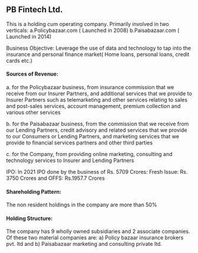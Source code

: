## PB Fintech Ltd. 


This is a holding cum operating company. Primarily involved in two verticals: 
a.Policybazaar.com ( Launched in 2008) 
b.Paisabazaar.com  ( Launched in 2014)

Business Objective: Leverage the use of data and technology to tap into the insurance and personal finance market( Home loans, personal loans, credit cards etc.)


#### Sources of Revenue: 

a. for the Policybazaar business, from insurance commission that we receive from our Insurer Partners, and additional services that we provide to Insurer Partners such as telemarketing and other services relating to sales and post-sales services, account management, premium collection and various other services 

b. for the Paisabazaar business, from the commission that we receive from our Lending Partners, credit advisory and related services that we provide to our Consumers or Lending Partners, and marketing services that we provide to financial services partners and other third parties

c. for the Company, from providing online marketing, consulting and technology services to Insurer and Lending Partners


IPO: In 2021 IPO done by the business of Rs. 5709 Crores: Fresh Issue: Rs. 3750 Crores and OFFS: Rs.1957.7 Crores

#### Shareholding Pattern:

The non resident holdings in the company are more than 50% 

#### Holding Structure: 

The company has 9 wholly owned subsidiaries and 2 associate companies. Of these two material companies are: a) Policy bazaar insurance brokers pvt. ltd and b) Paisabazaar marketing and consulting private ltd. 

